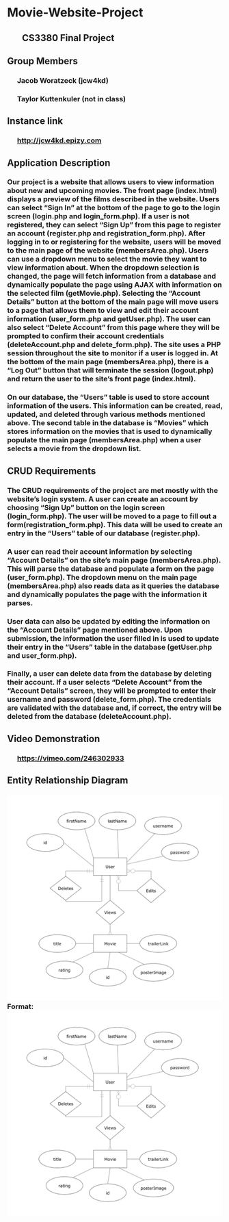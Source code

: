 # Movie-Website-Project
## &nbsp;&nbsp;&nbsp;&nbsp;&nbsp;&nbsp; CS3380 Final Project

## Group Members
### &nbsp;&nbsp;&nbsp;&nbsp;&nbsp;&nbsp;Jacob Woratzeck (jcw4kd)
### &nbsp;&nbsp;&nbsp;&nbsp;&nbsp;&nbsp;Taylor Kuttenkuler (not in class)

## Instance link
### &nbsp;&nbsp;&nbsp;&nbsp;&nbsp;&nbsp;http://jcw4kd.epizy.com

## Application Description

### Our project is a website that allows users to view information about new and upcoming movies. The front page (index.html) displays a preview of the films described in the website. Users can select “Sign In” at the bottom of the page to go to the login screen (login.php and login_form.php). If a user is not registered, they can select “Sign Up” from this page to register an account (register.php and registration_form.php). After logging in to or registering for the website, users will be moved to the main page of the website (membersArea.php). Users can use a dropdown menu to select the movie they want to view information about. When the dropdown selection is changed, the page will fetch information from a database and dynamically populate the page using AJAX with information on the selected film (getMovie.php). Selecting the “Account Details” button at the bottom of the main page will move users to a page that allows them to view and edit their account information (user_form.php and getUser.php). The user can also select “Delete Account” from this page where they will be prompted to confirm their account credentials (deleteAccount.php and delete_form.php). The site uses a PHP session throughout the site to monitor if a user is logged in. At the bottom of the main page (membersArea.php), there is a “Log Out” button that will terminate the session (logout.php) and return the user to the site’s front page (index.html).

### On our database, the “Users” table is used to store account information of the users. This information can be created, read, updated, and deleted through various methods mentioned above. The second table in the database is “Movies” which stores information on the movies that is used to dynamically populate the main page (membersArea.php) when a user selects a movie from the dropdown list.

## CRUD Requirements
### The CRUD requirements of the project are met mostly with the website’s login system. A user can create an account by choosing “Sign Up” button on the login screen (login_form.php). The user will be moved to a page to fill out a form(registration_form.php). This data will be used to create an entry in the “Users” table of our database (register.php).

### A user can read their account information by selecting “Account Details” on the site’s main page (membersArea.php). This will parse the database and populate a form on the page (user_form.php). The dropdown menu on the main page (membersArea.php) also reads data as it queries the database and dynamically populates the page with the information it parses. 

### User data can also be updated by editing the information on the “Account Details” page mentioned above. Upon submission, the information the user filled in is used to update their entry in the “Users” table in the database (getUser.php and user_form.php). 

### Finally, a user can delete data from the database by deleting their account. If a user selects “Delete Account” from the “Account Details” screen, they will be prompted to enter their username and password (delete_form.php). The credentials are validated with the database and, if correct, the entry will be deleted from the database (deleteAccount.php).

## Video Demonstration
### &nbsp;&nbsp;&nbsp;&nbsp;&nbsp;&nbsp;https://vimeo.com/246302933

## Entity Relationship Diagram
### ![MovieWebsiteERD](/MovieWebsiteERD.png) Format: ![Alt Text](MovieWebsiteERD.png)
